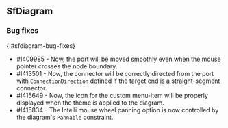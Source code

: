 ## SfDiagram

### Bug fixes
{:#sfdiagram-bug-fixes}

* \#I409985 - Now, the port will be moved smoothly even when the mouse pointer crosses the node boundary.
* \#I413501 - Now, the connector will be correctly directed from the port with `ConnectionDirection` defined if the target end is a straight-segment connector.
* \#I415649 - Now, the icon for the custom menu-item will be properly displayed when the theme is applied to the diagram.
* \#I415834 - The Intelli mouse wheel panning option is now controlled by the diagram's `Pannable` constraint.